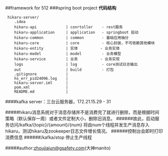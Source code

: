 ##framework for 512
###spring boot project
**代码结构**
```
 hikaru-server/
    .idea
    hikaru-api             | conrtoller    - rest服务
    hikaru-application     | application   - springboot 启动
    hikaru-common          | common        - 基础应用抽分
    hikaru-core            | core          - 核心封装，不可依赖其他模块
    hikaru-entity          | 实体          - 业务实体
    hikaru-model           | model         - 业务模型
    hikaru-service         | 业务          - 业务实现
    logs                   | log           - core测试日志输出
    out                    | build         - 打包
    .gitignore             |
    hs_err_pid24096.log    |
    hikaru-server.iml      |
    pom.xml                |
    README.md              |
```


####kafka server：三台云服务器，172.21.15.29 - 31
 
#####hikaru消息系统对于消息存储并不是消费完了就进行删除，而是根据时间策略（默认保存一周）或者文件定制大小，删除旧消息。
######故此，启动服务访问/kafka/{topic}/{amount}/{num} 将由num个线程并发生产消息存入hikaru，测试hikaru及zookeeper日志文件增长情况。
######控制台会即时打印消费信息 
######/kafka/stop 停止生产线程



















#####author:zhoujiajun@gsafety.com(大神manito)

